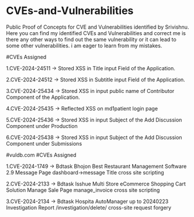# CVEs-and-Vulnerabilities
Public Proof of Concepts for CVE and Vulnerabilities identified by Srivishnu. Here you can find my identified CVEs and Vulnerabilities and correct me is there any other ways to find out the same vulnerability or it can lead to some other vulnerabilities. i am eager to learn from my mistakes.

#CVEs Assigned

1.CVE-2024-24511 -> Stored XSS in Title input Field of the Application.

2.CVE-2024-24512 -> Stored XSS in Subtitle input Field of the Application.

3.CVE-2024-25434 -> Stored XSS in input public name of Contributor Component of the Application.

4.CVE-2024-25435 -> Reflected XSS on md1patient login page

5.CVE-2024-25436 -> Stored XSS in input Subject of the Add Discussion Component under Production

6.CVE-2024-25438 -> Stored XSS in input Subject of the Add Discussion Component under Submissions


#vuldb.com
#CVEs Assigned

1.CVE-2024-1749 -> Bdtask Bhojon Best Restaurant Management Software 2.9 Message Page dashboard->message Title cross site scripting

2.CVE-2024-2133 -> Bdtask Isshue Multi Store eCommerce Shopping Cart Solution Manage Sale Page manage_invoice cross site scripting

3.CVE-2024-2134 -> Bdtask Hospita AutoManager up to 20240223 Investigation Report /investigation/delete/ cross-site request forgery
